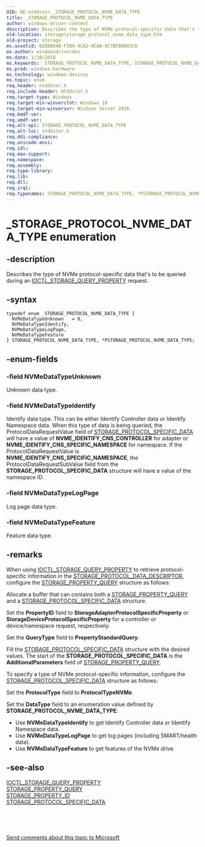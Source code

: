 ```yaml
---
UID: NE:ntddstor._STORAGE_PROTOCOL_NVME_DATA_TYPE
title: _STORAGE_PROTOCOL_NVME_DATA_TYPE
author: windows-driver-content
description: Describes the type of NVMe protocol-specific data that's to be queried during an IOCTL_STORAGE_QUERY_PROPERTY request.
old-location: storage\storage_protocol_nvme_data_type.htm
old-project: storage
ms.assetid: 02DB004B-F5B9-4CA2-9CA8-9C7BFB9BA5CD
ms.author: windowsdriverdev
ms.date: 1/10/2018
ms.keywords: _STORAGE_PROTOCOL_NVME_DATA_TYPE, STORAGE_PROTOCOL_NVME_DATA_TYPE, *PSTORAGE_PROTOCOL_NVME_DATA_TYPE
ms.prod: windows-hardware
ms.technology: windows-devices
ms.topic: enum
req.header: ntddstor.h
req.include-header: Ntddstor.h
req.target-type: Windows
req.target-min-winverclnt: Windows 10
req.target-min-winversvr: Windows Server 2016
req.kmdf-ver: 
req.umdf-ver: 
req.alt-api: STORAGE_PROTOCOL_NVME_DATA_TYPE
req.alt-loc: ntddstor.h
req.ddi-compliance: 
req.unicode-ansi: 
req.idl: 
req.max-support: 
req.namespace: 
req.assembly: 
req.type-library: 
req.lib: 
req.dll: 
req.irql: 
req.typenames: STORAGE_PROTOCOL_NVME_DATA_TYPE, *PSTORAGE_PROTOCOL_NVME_DATA_TYPE
---
```


# _STORAGE_PROTOCOL_NVME_DATA_TYPE enumeration



## -description
Describes  the type of NVMe protocol-specific data that's to be queried during an <a href="..\ntddstor\ni-ntddstor-ioctl_storage_query_property.md">IOCTL_STORAGE_QUERY_PROPERTY</a> request.



## -syntax

````
typedef enum _STORAGE_PROTOCOL_NVME_DATA_TYPE { 
  NVMeDataTypeUnknown   = 0,
  NVMeDataTypeIdentify,
  NVMeDataTypeLogPage,
  NVMeDataTypeFeature
} STORAGE_PROTOCOL_NVME_DATA_TYPE, *PSTORAGE_PROTOCOL_NVME_DATA_TYPE;
````


## -enum-fields

### -field NVMeDataTypeUnknown

Unknown data type.


### -field NVMeDataTypeIdentify

Identify data type. This can be either Identify Controller data or Identify Namespace data. When this type of data is being queried, the ProtocolDataRequestValue field of <a href="..\ntddstor\ns-ntddstor-_storage_protocol_specific_data.md">STORAGE_PROTOCOL_SPECIFIC_DATA</a> will have a value of <b>NVME_IDENTIFY_CNS_CONTROLLER</b> for adapter or <b>NVME_IDENTIFY_CNS_SPECIFIC_NAMESPACE</b> for namespace. If the ProtocolDataRequestValue is <b>NVME_IDENTIFY_CNS_SPECIFIC_NAMESPACE</b>, the ProtocolDataRequestSubValue field from the <b>STORAGE_PROTOCOL_SPECIFIC_DATA</b> structure will have a value of the namespace ID.


### -field NVMeDataTypeLogPage

Log page data type.


### -field NVMeDataTypeFeature

Feature data type.


## -remarks
When using <a href="..\ntddstor\ni-ntddstor-ioctl_storage_query_property.md">IOCTL_STORAGE_QUERY_PROPERTY</a> to retrieve protocol-specific information in the <a href="..\ntddstor\ns-ntddstor-_storage_protocol_data_descriptor.md">STORAGE_PROTOCOL_DATA_DESCRIPTOR</a>, configure the <a href="..\ntddstor\ns-ntddstor-_storage_property_query.md">STORAGE_PROPERTY_QUERY</a> structure as follows:

Allocate a buffer that can contains both a <a href="..\ntddstor\ns-ntddstor-_storage_property_query.md">STORAGE_PROPERTY_QUERY</a> and a <a href="..\ntddstor\ns-ntddstor-_storage_protocol_specific_data.md">STORAGE_PROTOCOL_SPECIFIC_DATA</a> structure.

Set the <b>PropertyID</b>  field to <b>StorageAdapterProtocolSpecificProperty</b> or <b>StorageDeviceProtocolSpecificProperty</b> for a controller or device/namespace request, respectively.

Set the <b>QueryType</b>  field to <b>PropertyStandardQuery</b>.

Fill the <a href="..\ntddstor\ns-ntddstor-_storage_protocol_specific_data.md">STORAGE_PROTOCOL_SPECIFIC_DATA</a> structure with the desired values. The start of the <b>STORAGE_PROTOCOL_SPECIFIC_DATA</b> is the <b>AdditionalParameters</b> field of <a href="..\ntddstor\ns-ntddstor-_storage_property_query.md">STORAGE_PROPERTY_QUERY</a>.

To specify a type of NVMe protocol-specific information,  configure the <a href="..\ntddstor\ns-ntddstor-_storage_protocol_specific_data.md">STORAGE_PROTOCOL_SPECIFIC_DATA</a> structure as follows:

Set the <b>ProtocolType</b>  field to <b>ProtocolTypeNVMe</b>.

Set the <b>DataType</b>  field to an enumeration value defined by <b>STORAGE_PROTOCOL_NVME_DATA_TYPE</b>:<ul>
<li>Use <b>NVMeDataTypeIdentify</b> to get Identify Controller data or Identify Namespace data.</li>
<li>Use <b>NVMeDataTypeLogPage</b> to get log pages (including SMART/health data).</li>
<li>Use <b>NVMeDataTypeFeature</b> to get features of the NVMe drive.</li>
</ul>



## -see-also
<dl>
<dt>
<a href="..\ntddstor\ni-ntddstor-ioctl_storage_query_property.md">IOCTL_STORAGE_QUERY_PROPERTY</a>
</dt>
<dt>
<a href="..\ntddstor\ns-ntddstor-_storage_property_query.md">STORAGE_PROPERTY_QUERY</a>
</dt>
<dt>
<a href="https://msdn.microsoft.com/library/windows/hardware/ff566996">STORAGE_PROPERTY_ID</a>
</dt>
<dt>
<a href="..\ntddstor\ns-ntddstor-_storage_protocol_specific_data.md">STORAGE_PROTOCOL_SPECIFIC_DATA</a>
</dt>
</dl>
 

 

<a href="mailto:wsddocfb@microsoft.com?subject=Documentation%20feedback [storage\storage]:%20STORAGE_PROTOCOL_NVME_DATA_TYPE enumeration%20 RELEASE:%20(1/10/2018)&amp;body=%0A%0APRIVACY STATEMENT%0A%0AWe use your feedback to improve the documentation. We don't use your email address for any other purpose, and we'll remove your email address from our system after the issue that you're reporting is fixed. While we're working to fix this issue, we might send you an email message to ask for more info. Later, we might also send you an email message to let you know that we've addressed your feedback.%0A%0AFor more info about Microsoft's privacy policy, see http://privacy.microsoft.com/en-us/default.aspx." title="Send comments about this topic to Microsoft">Send comments about this topic to Microsoft</a>

